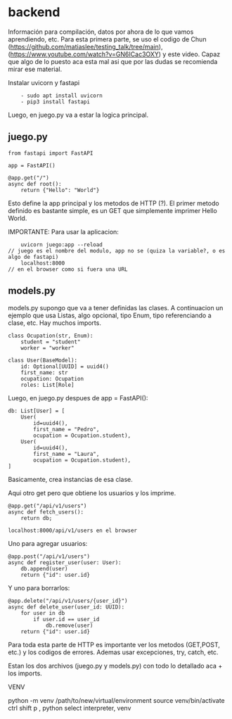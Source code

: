 # backend

Información para compilación, datos por ahora de lo que vamos aprendiendo, etc.
Para esta primera parte, se uso el codigo de Chun (https://github.com/matiaslee/testing_talk/tree/main), 
(https://www.youtube.com/watch?v=GN6ICac3OXY) y este video. Capaz que algo de lo puesto aca esta mal asi que por las dudas se recomienda mirar ese material.


Instalar uvicorn y fastapi
```
    - sudo apt install uvicorn
    - pip3 install fastapi
```
Luego, en juego.py va a estar la logica principal.


## juego.py
```
from fastapi import FastAPI

app = FastAPI()

@app.get("/")
async def root():
    return {"Hello": "World"}
```
Esto define la app principal y los metodos de HTTP (?). El primer metodo definido es bastante simple, es un GET que simplemente imprimer Hello World. 

IMPORTANTE: Para usar la aplicacion:
```
    uvicorn juego:app --reload
// juego es el nombre del modulo, app no se (quiza la variable?, o es algo de fastapi)
    localhost:8000
// en el browser como si fuera una URL
```

## models.py
models.py supongo que va a tener definidas las clases. A continuacion un ejemplo que usa Listas, algo opcional, tipo Enum, tipo referenciando a clase, etc. Hay muchos imports.

```
class Ocupation(str, Enum):
    student = "student"
    worker = "worker"

class User(BaseModel):
    id: Optional[UUID] = uuid4()
    first_name: str
    ocupation: Ocupation
    roles: List[Role]
```

Luego, en juego.py despues de app = FastAPI():
```
db: List[User] = [
    User(
        id=uuid4(),
        first_name = "Pedro",
        ocupation = Ocupation.student),
    User(
        id=uuid4(),
        first_name = "Laura",
        ocupation = Ocupation.student),
]
```
Basicamente, crea instancias de esa clase.

Aqui otro get pero que obtiene los usuarios y los imprime.
```
@app.get("/api/v1/users")
async def fetch_users():
    return db;
```
```
localhost:8000/api/v1/users en el browser
```
Uno para agregar usuarios:
```
@app.post("/api/v1/users")
async def register_user(user: User):
    db.append(user)
    return {"id": user.id}
```
Y uno para borrarlos:
```
@app.delete("/api/v1/users/{user_id}")
async def delete_user(user_id: UUID):
    for user in db
        if user.id == user_id
            db.remove(user)
    return {"id": user.id}
```

Para toda esta parte de HTTP es importante ver los metodos (GET,POST, etc.) y los codigos de errores. Ademas usar excepciones, try, catch, etc.

Estan los dos archivos (juego.py y models.py) con todo lo detallado aca + los imports.



VENV

python -m venv /path/to/new/virtual/environment
source venv/bin/activate
ctrl shift p , python select interpreter, venv
